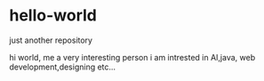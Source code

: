 # hello-world
just another repository

hi world, me a very interesting person
i am intrested in AI,java, web development,designing etc...
